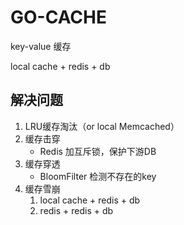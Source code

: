 # GO-CACHE

key-value 缓存

local cache + redis + db

## 解决问题
1. LRU缓存淘汰（or local Memcached） 
2. 缓存击穿
    - Redis 加互斥锁，保护下游DB
3. 缓存穿透 
    - BloomFilter 检测不存在的key
4. 缓存雪崩 
    1. local cache + redis + db
    2. redis + redis + db
